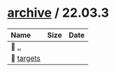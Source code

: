 ---
---

# [archive](/archive/) / 22.03.3


| Name | Size | Date |
|:---|---:|---|
| 📁 [..](../) | | |
| 📁 [targets](targets) | | |

